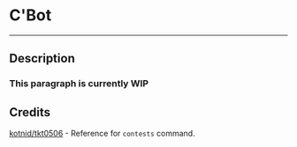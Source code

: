 # C'Bot
<hr>

## Description <br>
### This paragraph is currently WIP

## Credits <br>
[kotnid/tkt0506](https://github.com/kotnid) - Reference for `contests` command.
